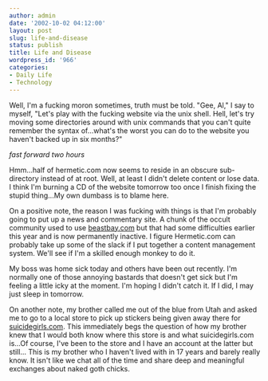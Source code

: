 ```yaml
---
author: admin
date: '2002-10-02 04:12:00'
layout: post
slug: life-and-disease
status: publish
title: Life and Disease
wordpress_id: '966'
categories:
- Daily Life
- Technology
---
```

Well, I'm a fucking moron sometimes, truth must be told. "Gee, Al," I say to myself, "Let's play with the fucking website via the unix shell. Hell, let's try moving some directories around with unix commands that you can't quite remember the syntax of...what's the worst you can do to the website you haven't backed up in six months?"

<em>fast forward two hours</em>

Hmm...half of hermetic.com now seems to reside in an obscure sub-directory instead of at root. Well, at least I didn't delete content or lose data. I think I'm burning a CD of the website tomorrow too once I finish fixing the stupid thing...My own dumbass is to blame here.

On a positive note, the reason I was fucking with things is that I'm probably going to put up a news and commentary site. A chunk of the occult community used to use <a href="http://www.beastbay.com">beastbay.com</a> but that had some difficulties earlier this year and is now permanently inactive. I figure Hermetic.com can probably take up some of the slack if I put together a content management system. We'll see if I'm a skilled enough monkey to do it.

My boss was home sick today and others have been out recently. I'm normally one of those annoying bastards that doesn't get sick but I'm feeling a little icky at the moment. I'm hoping I didn't catch it. If I did, I may just sleep in tomorrow.

On another note, my brother called me out of the blue from Utah and asked me to go to a local store to pick up stickers being given away there for <a href="http://www.suicidegirls.com">suicidegirls.com</a>. This immediately begs the question of how my brother knew that I would both know where this store is and what suicidegirls.com is...Of course, I've been to the store and I have an account at the latter but still... This is my brother who I haven't lived with in 17 years and barely really know. It isn't like we chat all of the time and share deep and meaningful exchanges about naked goth chicks.
